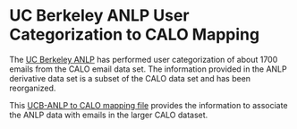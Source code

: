 # UC Berkeley ANLP User Categorization to CALO Mapping

The [UC Berkeley ANLP](http://bailando.sims.berkeley.edu/enron_email.html) has performed user categorization of about 1700 emails from the CALO email data set. The information provided in the ANLP derivative data set is a subset of the CALO data set and has been reorganized.

This [UCB-ANLP to CALO mapping file](https://github.com/enrondata/enrondata/blob/master/data/misc/edrp_calo-ucb-anlp-map.txt) provides the information to associate the ANLP data with emails in the larger CALO dataset.
